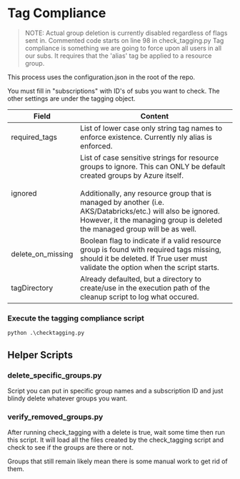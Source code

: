 # Tag Compliance

> NOTE: Actual group deletion is currently disabled regardless of flags sent in. Commented code starts on line 98 in check_tagging.py
Tag compliance is something we are going to force upon all users in all our subs. It requires that the 'alias' tag be applied to a resource group. 

This process uses the configuration.json in the root of the repo. 

You must fill in "subscriptions" with ID's of subs you want to check. The other settings are under the tagging object.

|Field|Content|
|-----|-------|
|required_tags|List of lower case only string tag names to enforce existence. Currently nly alias is enforced.|
|ignored|List of case sensitive strings for resource groups to ignore. This can ONLY be default created groups by Azure itself.<br><br>Additionally, any resource group that is managed by another (i.e. AKS/Databricks/etc.) will also be ignored. However, it the managing group is deleted the managed group will be as well.|
|delete_on_missing|Boolean flag to indicate if a valid resource group is found with required tags missing, should it be deleted. If True user must validate the option when the script starts.|
|tagDirectory|Already defaulted, but a directory to create/use in the execution path of the cleanup script to log what occured.|

### Execute the tagging compliance script
```
python .\checktagging.py
```


## Helper Scripts

### delete_specific_groups.py
Script you can put in specific group names and a subscription ID and just blindy delete whatever groups you want. 

### verify_removed_groups.py
After running check_tagging with a delete is true, wait some time then run this script. It will load all the files created by the check_tagging script and check to see if the groups are there or not.

Groups that still remain likely mean there is some manual work to get rid of them.